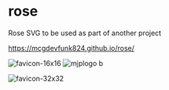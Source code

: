 # rose
Rose SVG to be used as part of another project


https://mcgdevfunk824.github.io/rose/


![favicon-16x16](https://user-images.githubusercontent.com/28616709/50285403-fc46d880-0410-11e9-960e-67c607028411.png)
![mjplogo b](https://user-images.githubusercontent.com/28616709/50285448-1385c600-0411-11e9-98ec-829d9b44a5e9.png)

![favicon-32x32](https://user-images.githubusercontent.com/28616709/50285501-357f4880-0411-11e9-898c-e355f06ff06c.png)
